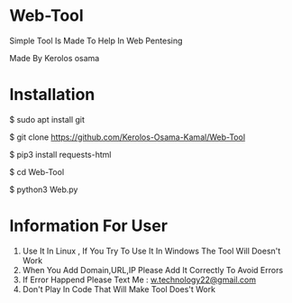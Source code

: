 # Web-Tool

Simple Tool Is Made To Help In Web Pentesing

Made By Kerolos osama

# Installation

$ sudo apt install git

$ git clone https://github.com/Kerolos-Osama-Kamal/Web-Tool

$ pip3 install requests-html

$ cd Web-Tool

$ python3 Web.py

# Information For User

1. Use It In Linux , If You Try To Use It In Windows The Tool Will Doesn't Work 
2. When You Add Domain,URL,IP Please Add It Correctly To Avoid Errors
3. If Error Happend Please Text Me : w.technology22@gmail.com
4. Don't Play In Code That Will Make Tool Does't Work
